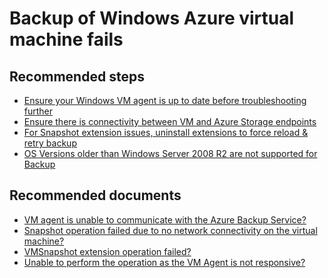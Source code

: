 <properties
	pageTitle="Backup of Windows Azure virtual machine fails"
	description="Top issues causing Windows Azure virtual machine backup failures"
	service="microsoft.recoveryservices"
	resource="vaults"
	authors="trinadhk"
	displayOrder="2"
	selfHelpType="resource"
	supportTopicIds="32553277"
	resourceTags=""
	productPesIds="15207"
	cloudEnvironments="public"
/>

# Backup of Windows Azure virtual machine fails

## **Recommended steps**
- [Ensure your Windows VM agent is up to date before troubleshooting further](https://docs.microsoft.com/azure/virtual-machines/extensions/agent-windows#manual-installation) <br>
- [Ensure there is connectivity between VM and Azure Storage endpoints](https://docs.microsoft.com/azure/backup/backup-azure-troubleshoot-vm-backup-fails-snapshot-timeout#the-vm-has-no-internet-access) <br>
- [For Snapshot extension issues, uninstall extensions to force reload & retry backup](https://docs.microsoft.com/azure/backup/backup-azure-troubleshoot-vm-backup-fails-snapshot-timeout#the-backup-extension-fails-to-update-or-load) <br>
- [OS Versions older than Windows Server 2008 R2 are not supported for Backup](https://docs.microsoft.com/azure/backup/backup-azure-arm-vms-prepare#supported-operating-systems-for-backup) <br>

## **Recommended documents**
- [VM agent is unable to communicate with the Azure Backup Service?](https://aka.ms/iaasvmbackuptshoot1) <br>
- [Snapshot operation failed due to no network connectivity on the virtual machine?](https://aka.ms/iaasvmbackuptshoot2) <br>
- [VMSnapshot extension operation failed?](https://aka.ms/iaasvmbackuptshoot3) <br>
- [Unable to perform the operation as the VM Agent is not responsive?](https://aka.ms/iaasvmbackuptshoot4) <br>
